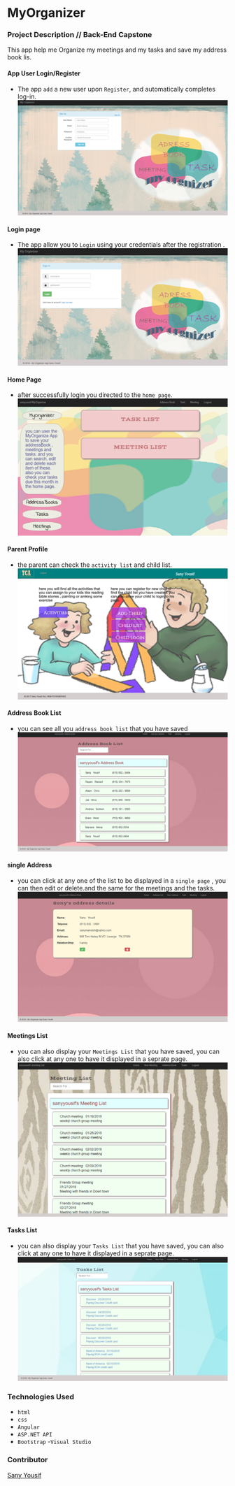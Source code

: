# MyOrganizer
 
### Project Description // Back-End Capstone

This app help me Organize my meetings and my tasks and save my address book lis.


#### App User Login/Register 
- The app `add` a new user upon `Register`, and automatically completes log-in.
![Blog Screengrab](https://github.com/Sanyyouisf/MyOrganizer/blob/master/MyOrganizer/Picture/RegisterPage.png)


#### Login page 
- The app allow you to `Login` using your credentials after the registration . 
![Blog Screengrab](https://github.com/Sanyyouisf/MyOrganizer/blob/master/MyOrganizer/Picture/LoginPage.png)


#### Home Page
- after successfully login you directed to the `home page`.  
![Blog Screengrab](https://github.com/Sanyyouisf/MyOrganizer/blob/master/MyOrganizer/Picture/HomePage.png)


#### Parent Profile
- the parent can check the `activity list` and child list.  
![Blog Screengrab](https://raw.githubusercontent.com/Sanyyouisf/TCA/README/public/DataBase/ReadMePic/ParentProfilePage.jpg)


#### Address Book List
- you can see all you `address book list` that you have saved  
![Blog Screengrab](https://github.com/Sanyyouisf/MyOrganizer/blob/master/MyOrganizer/Picture/AddressBookListPage.png)


#### single Address  
- you can click at any one of the list to be displayed in a `single page` , you can then edit or delete.and the same for the meetings and the tasks.
![Blog Screengrab](https://github.com/Sanyyouisf/MyOrganizer/blob/master/MyOrganizer/Picture/SingleAddressPage.png)


#### Meetings List 
- you can also display your `Meetings List` that you have saved, you can also click at any one to have it displayed in a seprate page. 
![Blog Screengrab](https://github.com/Sanyyouisf/MyOrganizer/blob/master/MyOrganizer/Picture/MeetingsList.png)


#### Tasks List 
- you can also display your `Tasks List` that you have saved, you can also click at any one to have it displayed in a seprate page.
![Blog Screengrab](https://github.com/Sanyyouisf/MyOrganizer/blob/master/MyOrganizer/Picture/TasksList.png)



### Technologies Used
- `html`
- `css` 
- `Angular`
- `ASP.NET API`
- `Bootstrap`
-`Visual Studio`


### Contributor
[Sany Yousif](https://github.com/Sanyyouisf)
